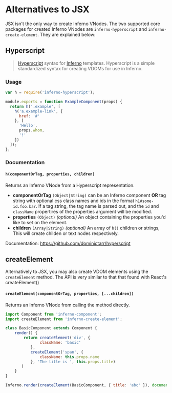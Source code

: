 # Alternatives to JSX

JSX isn't the only way to create Inferno VNodes. The two supported core packages for created
Inferno VNodes are `inferno-hyperscript` and `inferno-create-element`. They are explained below:

## Hyperscript

> [Hyperscript](https://github.com/dominictarr/hyperscript) syntax for [Inferno](https://github.com/trueadm/inferno) templates. Hyperscript is a simple standardized syntax for creating VDOMs for use in Inferno.

### Usage

```javascript
var h = require('inferno-hyperscript');

module.exports = function ExampleComponent(props) {
  return h('.example', [
    h('a.example-link', {
      href: '#'
    }, [
      'Hello',
      props.whom,
      '!'
    ])
  ]);
};
```

### Documentation

#### `h(componentOrTag, properties, children)`

Returns an Inferno VNode from a Hyperscript representation.

* **componentOrTag** `(Object|String)` can be an Inferno component **OR** tag string with optional css class names and ids in the format `h1#some-id.foo.bar`.
  If a tag string, the tag name is parsed out, and the `id` and `className` propertires of the properties argument will be modified.
* **properties** `(Object)` *(optional)* An object containing the properties you'd like to set on the element.
* **children** `(Array|String)` *(optional)* An array of `h()` children or strings, This will create childen or text nodes respectively.

Documentation: <https://github.com/dominictarr/hyperscript>

## createElement

Alternatively to JSX, you may also create VDOM elements using the `createElement` method. The API is very similar to that that found with React's createElement()

#### `createElement(componentOrTag, properties, [...children])`

Returns an Inferno VNode from calling the method directly.

```js
import Component from 'inferno-component';
import createElement from 'inferno-create-element';

class BasicComponent extends Component {
    render() {
        return createElement('div', {
               className: 'basic'
           },
           createElement('span', {
               className: this.props.name
           }, 'The title is ', this.props.title)
       )
    }
}

Inferno.render(createElement(BasicComponent, { title: 'abc' }), document.body);
```
